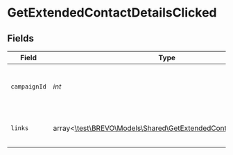 # GetExtendedContactDetailsClicked


## Fields

| Field                                                                                                                    | Type                                                                                                                     | Required                                                                                                                 | Description                                                                                                              | Example                                                                                                                  |
| ------------------------------------------------------------------------------------------------------------------------ | ------------------------------------------------------------------------------------------------------------------------ | ------------------------------------------------------------------------------------------------------------------------ | ------------------------------------------------------------------------------------------------------------------------ | ------------------------------------------------------------------------------------------------------------------------ |
| `campaignId`                                                                                                             | *int*                                                                                                                    | :heavy_check_mark:                                                                                                       | ID of the campaign which generated the event                                                                             | 3                                                                                                                        |
| `links`                                                                                                                  | array<[\test\BREVO\Models\Shared\GetExtendedContactDetailsLinks](../../models/shared/GetExtendedContactDetailsLinks.md)> | :heavy_check_mark:                                                                                                       | Listing of the clicked links for the campaign                                                                            |                                                                                                                          |